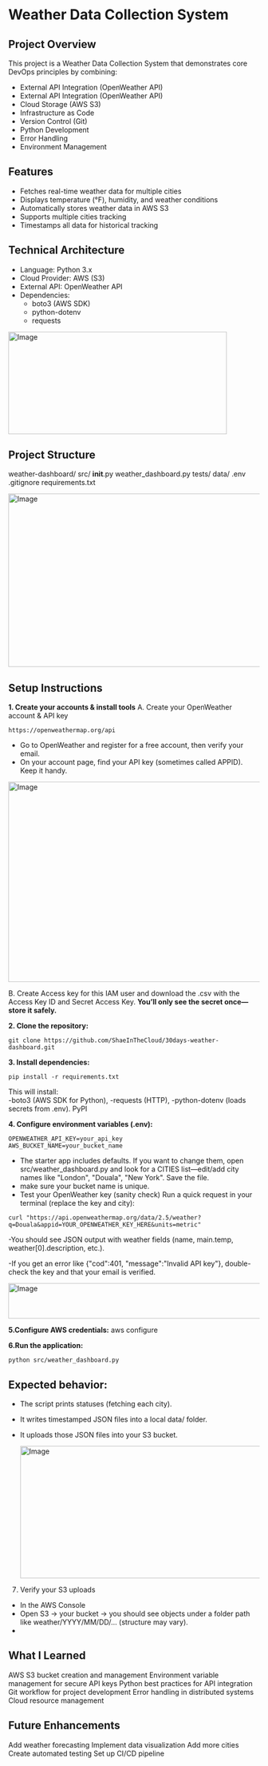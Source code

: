 # Weather Data Collection System
## Project Overview
This project is a Weather Data Collection System that demonstrates core DevOps principles by combining:

- External API Integration (OpenWeather API)
- External API Integration (OpenWeather API)
- Cloud Storage (AWS S3)
- Infrastructure as Code
- Version Control (Git)
- Python Development
- Error Handling
- Environment Management

## Features
- Fetches real-time weather data for multiple cities
- Displays temperature (°F), humidity, and weather conditions
- Automatically stores weather data in AWS S3
- Supports multiple cities tracking
- Timestamps all data for historical tracking

## Technical Architecture
- Language: Python 3.x
- Cloud Provider: AWS (S3)
- External API: OpenWeather API
- Dependencies:
   - boto3 (AWS SDK)
   - python-dotenv
   - requests

 <img width="438" height="205" alt="Image" src="https://github.com/user-attachments/assets/556eb1c4-75e4-4376-b241-367292fb62db" />

 ## Project Structure
weather-dashboard/
  src/
    __init__.py
    weather_dashboard.py
  tests/
  data/
  .env
  .gitignore
  requirements.txt
  

<img width="934" height="347" alt="Image" src="https://github.com/user-attachments/assets/f9e966b4-878e-4f99-8de9-fac3667e8b6b" />

  
## Setup Instructions
**1. Create your accounts & install tools**
A. Create your OpenWeather account & API key
```
https://openweathermap.org/api
```
- Go to OpenWeather and register for a free account, then verify your email.
- On your account page, find your API key (sometimes called APPID). Keep it handy.

<img width="905" height="401" alt="Image" src="https://github.com/user-attachments/assets/06233bae-2e4e-4f15-b1f5-5be27dfd7e6d" />


B. Create Access key for this IAM user and download the .csv with the Access Key ID and Secret Access Key.
   **You’ll only see the secret once—store it safely.**
   
**2. Clone the repository:**
```
git clone https://github.com/ShaeInTheCloud/30days-weather-dashboard.git
``` 
**3. Install dependencies:**
   ```
   pip install -r requirements.txt
   ```
   This will install:   
    -boto3 (AWS SDK for Python),
     -requests (HTTP),
      -python-dotenv (loads secrets from .env). PyPI
   
**4. Configure environment variables (.env):**
   ```
   OPENWEATHER_API_KEY=your_api_key
   AWS_BUCKET_NAME=your_bucket_name
   ```
   - The starter app includes defaults. If you want to change them, open src/weather_dashboard.py and look for a CITIES list—edit/add city names like "London", "Douala", "New York". Save the file.
   - make sure your bucket name is unique.
   -  Test your OpenWeather key (sanity check)
Run a quick request in your terminal (replace the key and city):
  ```
 curl "https://api.openweathermap.org/data/2.5/weather?q=Douala&appid=YOUR_OPENWEATHER_KEY_HERE&units=metric"
  ```
-You should see JSON output with weather fields (name, main.temp, weather[0].description, etc.).

-If you get an error like {"cod":401, "message":"Invalid API key"}, double-check the key and that your email is verified.

<img width="744" height="71" alt="Image" src="https://github.com/user-attachments/assets/711e2943-b253-44d5-b420-32e03bab5680" />


**5.Configure AWS credentials:**
aws configure

**6.Run the application:**
```  
python src/weather_dashboard.py
```

## Expected behavior:

- The script prints statuses (fetching each city).
- It writes timestamped JSON files into a local data/ folder.
- It uploads those JSON files into your S3 bucket.

  <img width="572" height="265" alt="Image" src="https://github.com/user-attachments/assets/1fc87916-045b-4b0b-b41f-05b4302788aa" />

7. Verify your S3 uploads
- In the AWS Console
- Open S3 → your bucket → you should see objects under a folder path like weather/YYYY/MM/DD/… (structure may vary).
- 
## What I Learned

AWS S3 bucket creation and management
Environment variable management for secure API keys
Python best practices for API integration
Git workflow for project development
Error handling in distributed systems
Cloud resource management

## Future Enhancements

Add weather forecasting
Implement data visualization
Add more cities
Create automated testing
Set up CI/CD pipeline
     



